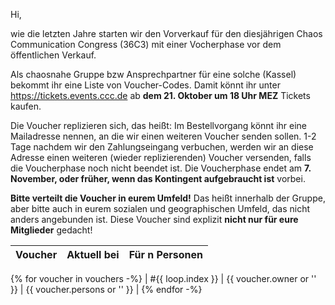 Hi,

wie die letzten Jahre starten wir den Vorverkauf für den diesjährigen Chaos Communication Congress (36C3) mit einer Vocherphase vor dem öffentlichen Verkauf.

Als chaosnahe Gruppe bzw Ansprechpartner für eine solche (Kassel) bekommt ihr eine Liste von Voucher-Codes. Damit könnt ihr unter https://tickets.events.ccc.de ab **dem 21. Oktober um 18 Uhr MEZ** Tickets kaufen.

Die Voucher replizieren sich, das heißt: Im Bestellvorgang könnt ihr eine Mailadresse nennen, an die wir einen weiteren Voucher senden sollen. 1-2 Tage nachdem wir den Zahlungseingang verbuchen, werden wir an diese Adresse einen weiteren (wieder replizierenden) Voucher versenden, falls die Voucherphase noch nicht beendet ist. Die Voucherphase endet am **7. November, oder früher, wenn das Kontingent aufgebraucht ist** vorbei.

**Bitte verteilt die Voucher in eurem Umfeld!** Das heißt innerhalb der Gruppe, aber bitte auch in eurem sozialen und geographischen Umfeld, das nicht anders angebunden ist. Diese Voucher sind explizit **nicht nur für eure Mitglieder** gedacht!


| Voucher | Aktuell bei                       | Für n Personen |
| ------- | --------------------------------- | -------------- |
{% for voucher in vouchers -%}
| #{{ loop.index }} | {{ voucher.owner or '' }} | {{ voucher.persons or '' }} |
{% endfor -%}